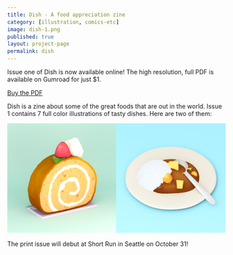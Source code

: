 ```yaml
---
title: Dish - A food appreciation zine
category: [illustration, comics-etc]
image: dish-1.png
published: true
layout: project-page
permalink: dish
---
```

Issue one of Dish is now available online! The high resolution, full PDF is available on Gumroad for just $1. 

<script type="text/javascript" src="https://gumroad.com/js/gumroad.js"></script>
<a class="gumroad-button" href="https://gumroad.com/l/yFAdg">Buy the PDF</a>

Dish is a zine about some of the great foods that are out in the world. Issue 1 contains 7 full color illustrations of tasty dishes. Here are two of them: 

<img src="/images/illustration/dish-2.png">

The print issue will debut at Short Run in Seattle on October 31!
